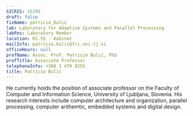 ```yaml
---
SICRIS: 15295
draft: false
fixName: patricio_bulić
lab: Laboratory for Adaptive Systems and Parallel Processing
labPos: Laboratory Member
location: R2.55 - Kabinet
mailInfo: patricio.bulic@fri.uni-lj.si
officeHours: null
profName: Assoc. Prof. Patricio Bulić, PhD
profTitle: Associate Professor
telephoneInfo: +386 1 479 8255
title: Patricio Bulić
---
```



He currently holds the position of associate professor on the Faculty of Computer and Information Science, University of Ljubljana, Slovenia. His research interests include computer architecture and organization, parallel processing, computer arithemtic, embedded systems and digital design.